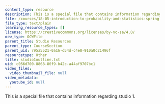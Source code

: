 ```yaml
---
content_type: resource
description: This is a special file that contains information regarding studio 1.
file: /courses/18-05-introduction-to-probability-and-statistics-spring-2014/c056d700886880f9b42ca44af9707bc1_studio1outline.txt
file_type: text/plain
learning_resource_types: []
license: https://creativecommons.org/licenses/by-nc-sa/4.0/
ocw_type: OCWFile
parent_title: Studio Resources
parent_type: CourseSection
parent_uid: 795a5521-0a16-d54d-c4e8-910a0c21496f
resourcetype: Other
title: studio1outline.txt
uid: c056d700-8868-80f9-b42c-a44af9707bc1
video_files:
  video_thumbnail_file: null
video_metadata:
  youtube_id: null
---
```

This is a special file that contains information regarding studio 1.